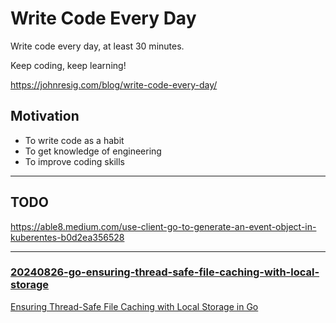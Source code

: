 # Write Code Every Day

Write code every day, at least 30 minutes. 

Keep coding, keep learning!  

https://johnresig.com/blog/write-code-every-day/

## Motivation

* To write code as a habit
* To get knowledge of engineering
* To improve coding skills

---

## TODO

https://able8.medium.com/use-client-go-to-generate-an-event-object-in-kuberentes-b0d2ea356528

---


### [20240826-go-ensuring-thread-safe-file-caching-with-local-storage](20240826-go-ensuring-thread-safe-file-caching-with-local-storage/)

[Ensuring Thread-Safe File Caching with Local Storage in Go](https://medium.com/@radhian.amri/ensuring-thread-safe-file-caching-with-local-storage-in-go-8d137fb7d6d4)
